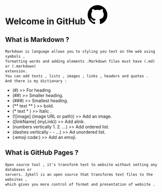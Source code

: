 # Welcome in GitHub  ![github](github_1.png)


## What is Markdown ?
```
Markdown is language allows you to styling you text on the web using symbols ,
formatting words and adding elements .Markdown files must have (.md) or (.markdown) 
extension.
You can add texts , lists , images , links , headers and quotes .
And there is my dictionary :
```
- (#) >> For heading
- (##) >> Smaller heading. 
- (###) >> Smallest heading.
- (** text ** ) >> bold.
- (* text * ) >> Italic .
- (![image] (image URL or path)) >> Add an image.
- ([linkName] (myLink)) >> Add alink.
- (numbers vertically 1. 2. ...) >> Add ordered list.
- (dashes vertically - - ...) >> Ad unordered list.
- (:emoji code:) >> Add an emoji.

## What is GitHub Pages ?

```
Open source tool , it's transform text to website without setting any databases or 
servers. Jykell is an open source that transforms text files to the websites , 
which gives you more control of format and presentation of website .
```
